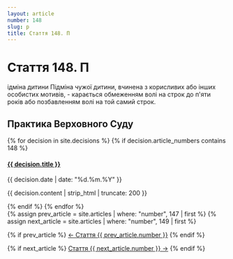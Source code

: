 ```yaml
---
layout: article
number: 148
slug: p
title: Стаття 148. П
---
```


# Стаття 148. П

ідміна дитини Підміна чужої дитини, вчинена з корисливих або інших особистих мотивів, - карається обмеженням волі на строк до п'яти років або позбавленням волі на той самий строк.

## Практика Верховного Суду

<div class="decisions-container">
{% for decision in site.decisions %}
  {% if decision.article_numbers contains 148 %}
    <div class="decision-item">
      <h4><a href="{{ decision.url }}">{{ decision.title }}</a></h4>
      <p class="decision-date">{{ decision.date | date: "%d.%m.%Y" }}</p>
      <p class="decision-excerpt">{{ decision.content | strip_html | truncate: 200 }}</p>
    </div>
  {% endif %}
{% endfor %}
</div>

<div class="article-navigation">
  {% assign prev_article = site.articles | where: "number", 147 | first %}
  {% assign next_article = site.articles | where: "number", 149 | first %}
  
  {% if prev_article %}
    <a href="{{ prev_article.url }}" class="prev-article">← Стаття {{ prev_article.number }}</a>
  {% endif %}
  
  {% if next_article %}
    <a href="{{ next_article.url }}" class="next-article">Стаття {{ next_article.number }} →</a>
  {% endif %}
</div>
